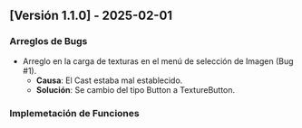 ## [Versión 1.1.0] - 2025-02-01
### Arreglos de Bugs
- Arreglo en la carga de texturas en el menú de selección de Imagen (Bug #1).
  - **Causa**: El Cast estaba mal establecido.
  - **Solución**: Se cambio del tipo Button a TextureButton.

### Implemetación de Funciones
